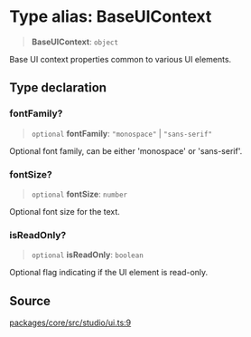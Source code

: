 # Type alias: BaseUIContext

> **BaseUIContext**: `object`

Base UI context properties common to various UI elements.

## Type declaration

### fontFamily?

> `optional` **fontFamily**: `"monospace"` \| `"sans-serif"`

Optional font family, can be either 'monospace' or 'sans-serif'.

### fontSize?

> `optional` **fontSize**: `number`

Optional font size for the text.

### isReadOnly?

> `optional` **isReadOnly**: `boolean`

Optional flag indicating if the UI element is read-only.

## Source

[packages/core/src/studio/ui.ts:9](https://github.com/VictorS67/encre/blob/c09849eb59af073bf23be826a912f2ba4f635f93/packages/core/src/studio/ui.ts#L9)
